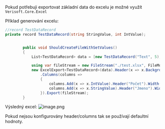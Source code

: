 Pokud potřebuji exportovat základní data do excelu je možné využít `Verisoft.Core.Excel`


Příklad generování excelu:
``` csharp
//record TestDataRecord
private record TestDataRecord(string StringValue, int IntValue);


        public void ShouldCreateFileWithSetValues()
        {
            List<TestDataRecord> data = [new TestDataRecord("Text", 5), new TestDataRecord("Text2", 4), new TestDataRecord("Text", 200)];

            using var fileStream = new FileStream("./test.xlsx", FileMode.Create, FileAccess.Write);
            new ExcelExport<TestDataRecord>(data).Header(x => x.Background(Color.Aqua))
                .Columns(columns =>
                {
                    columns.Add(x => x.IntValue).Header("Počet").Width(20);
                    columns.Add(x => x.StringValue).Header("Jmeno").Width(60);
                }).Export(fileStream);
        }
```

Výsledný excel:
![image.png](/.attachments/image-528ee3df-9c75-4206-b31e-edee1d0e7263.png)

Pokud nejsou konfigurovány header/columns tak se používají defaultní hodnoty.